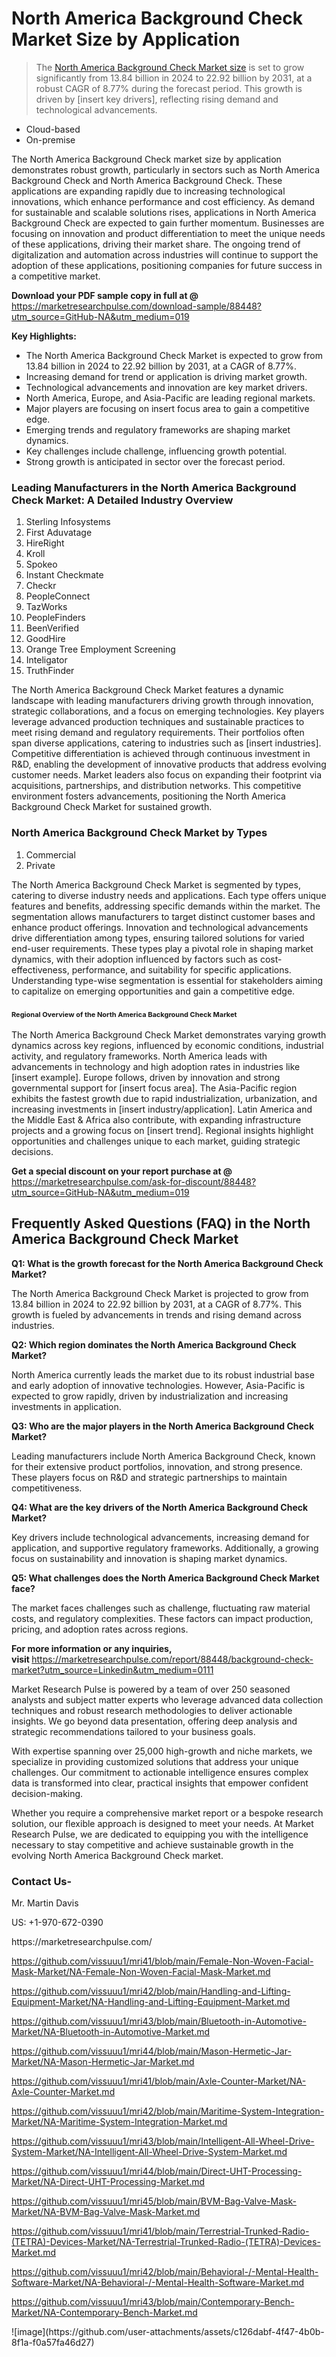 <h1>North America Background Check Market&nbsp;Size by Application</h1><blockquote><p>The <a href="https://marketresearchpulse.com/download-sample/88448?utm_source=GitHub-NA&amp;utm_medium=019">North America Background Check Market size</a> is set to grow significantly from 13.84 billion in 2024 to 22.92 billion by 2031, at a robust CAGR of 8.77% during the forecast period. This growth is driven by [insert key drivers], reflecting rising demand and technological advancements.</p></blockquote><ul><li>Cloud-based<li> On-premise</li></ul><p>The North America Background Check market size by application demonstrates robust growth, particularly in sectors such as North America Background Check and North America Background Check. These applications are expanding rapidly due to increasing technological innovations, which enhance performance and cost efficiency. As demand for sustainable and scalable solutions rises, applications in North America Background Check are expected to gain further momentum. Businesses are focusing on innovation and product differentiation to meet the unique needs of these applications, driving their market share. The ongoing trend of digitalization and automation across industries will continue to support the adoption of these applications, positioning companies for future success in a competitive market.</p><p><strong>Download your PDF sample copy in full at @ </strong><a href="https://marketresearchpulse.com/download-sample/88448?utm_source=GitHub-NA&amp;utm_medium=019">https://marketresearchpulse.com/download-sample/88448?utm_source=GitHub-NA&amp;utm_medium=019</a></p><p><strong>Key Highlights: </strong></p><ul><li>The North America Background Check Market is expected to grow from 13.84 billion in 2024 to 22.92 billion by 2031, at a CAGR of 8.77%.</li><li>Increasing demand for trend or application is driving market growth.</li><li>Technological advancements and innovation are key market drivers.</li><li>North America, Europe, and Asia-Pacific are leading regional markets.</li><li>Major players are focusing on insert focus area to gain a competitive edge.</li><li>Emerging trends and regulatory frameworks are shaping market dynamics.</li><li>Key challenges include challenge, influencing growth potential.</li><li>Strong growth is anticipated in sector over the forecast period.</li></ul><h3>Leading Manufacturers in the North America Background Check Market: A Detailed Industry Overview</h3><ol><li>Sterling Infosystems</li><li>First Aduvatage</li><li>HireRight</li><li>Kroll</li><li>Spokeo</li><li>Instant Checkmate</li><li>Checkr</li><li>PeopleConnect</li><li>TazWorks</li><li>PeopleFinders</li><li>BeenVerified</li><li>GoodHire</li><li>Orange Tree Employment Screening</li><li>Inteligator</li><li>TruthFinder</li></ol><div class="flex max-w-full flex-col flex-grow"><div class="min-h-8 text-message flex w-full flex-col items-end gap-2 whitespace-normal break-words [.text-message+&amp;]:mt-5" dir="auto" data-message-author-role="assistant" data-message-id="fd8432e4-4910-450d-b182-61b7bfb0a01f" data-message-model-slug="gpt-4o"><div class="flex w-full flex-col gap-1 empty:hidden first:pt-[3px]"><div class="markdown prose w-full break-words dark:prose-invert light"><p>The North America Background Check Market features a dynamic landscape with leading manufacturers driving growth through innovation, strategic collaborations, and a focus on emerging technologies. Key players leverage advanced production techniques and sustainable practices to meet rising demand and regulatory requirements. Their portfolios often span diverse applications, catering to industries such as [insert industries]. Competitive differentiation is achieved through continuous investment in R&amp;D, enabling the development of innovative products that address evolving customer needs. Market leaders also focus on expanding their footprint via acquisitions, partnerships, and distribution networks. This competitive environment fosters advancements, positioning the North America Background Check Market for sustained growth.</p></div></div></div></div><h3>North America Background Check Market by Types</h3><ol><li>Commercial<li> Private</li></ol><div class="flex max-w-full flex-col flex-grow"><div class="min-h-8 text-message flex w-full flex-col items-end gap-2 whitespace-normal break-words [.text-message+&amp;]:mt-5" dir="auto" data-message-author-role="assistant" data-message-id="084470be-0bb7-4664-bddf-5156b4f41249" data-message-model-slug="gpt-4o-mini"><div class="flex w-full flex-col gap-1 empty:hidden first:pt-[3px]"><div class="markdown prose w-full break-words dark:prose-invert light"><p>The North America Background Check Market is segmented by types, catering to diverse industry needs and applications. Each type offers unique features and benefits, addressing specific demands within the market. The segmentation allows manufacturers to target distinct customer bases and enhance product offerings. Innovation and technological advancements drive differentiation among types, ensuring tailored solutions for varied end-user requirements. These types play a pivotal role in shaping market dynamics, with their adoption influenced by factors such as cost-effectiveness, performance, and suitability for specific applications. Understanding type-wise segmentation is essential for stakeholders aiming to capitalize on emerging opportunities and gain a competitive edge.</p></div></div></div></div><h3><span style="font-size: 11px;">Regional Overview of the North America Background Check Market</span></h3><div class="flex max-w-full flex-col flex-grow"><div class="min-h-8 text-message flex w-full flex-col items-end gap-2 whitespace-normal break-words [.text-message+&amp;]:mt-5" dir="auto" data-message-author-role="assistant" data-message-id="e9038762-ce64-4e30-91c9-9bd413514231" data-message-model-slug="gpt-4o-mini"><div class="flex w-full flex-col gap-1 empty:hidden first:pt-[3px]"><div class="markdown prose w-full break-words dark:prose-invert light"><p>The North America Background Check Market demonstrates varying growth dynamics across key regions, influenced by economic conditions, industrial activity, and regulatory frameworks. North America leads with advancements in technology and high adoption rates in industries like [insert example]. Europe follows, driven by innovation and strong governmental support for [insert focus area]. The Asia-Pacific region exhibits the fastest growth due to rapid industrialization, urbanization, and increasing investments in [insert industry/application]. Latin America and the Middle East &amp; Africa also contribute, with expanding infrastructure projects and a growing focus on [insert trend]. Regional insights highlight opportunities and challenges unique to each market, guiding strategic decisions.</p></div></div></div></div><p><strong>Get a special discount on your report purchase at @ </strong><a href="https://marketresearchpulse.com/ask-for-discount/88448?utm_source=GitHub-NA&amp;utm_medium=019">https://marketresearchpulse.com/ask-for-discount/88448?utm_source=GitHub-NA&amp;utm_medium=019</a></p><h2>Frequently Asked Questions (FAQ) in the North America Background Check Market</h2><p><strong>Q1: What is the growth forecast for the North America Background Check Market?</strong></p><p>The North America Background Check Market is projected to grow from 13.84 billion in 2024 to 22.92 billion by 2031, at a CAGR of 8.77%. This growth is fueled by advancements in trends and rising demand across industries.</p><p><strong>Q2: Which region dominates the North America Background Check Market?</strong></p><p>North America currently leads the market due to its robust industrial base and early adoption of innovative technologies. However, Asia-Pacific is expected to grow rapidly, driven by industrialization and increasing investments in application.</p><p><strong>Q3: Who are the major players in the North America Background Check Market?</strong></p><p>Leading manufacturers include North America Background Check, known for their extensive product portfolios, innovation, and strong presence. These players focus on R&amp;D and strategic partnerships to maintain competitiveness.</p><p><strong>Q4: What are the key drivers of the North America Background Check Market?</strong></p><p>Key drivers include technological advancements, increasing demand for application, and supportive regulatory frameworks. Additionally, a growing focus on sustainability and innovation is shaping market dynamics.</p><p><strong>Q5: What challenges does the North America Background Check Market face?</strong></p><p>The market faces challenges such as challenge, fluctuating raw material costs, and regulatory complexities. These factors can impact production, pricing, and adoption rates across regions.</p><p><strong>For more information or any inquiries, visit&nbsp;</strong><a href="https://marketresearchpulse.com/report/88448/background-check-market?utm_source=Linkedin&utm_medium=0111">https://marketresearchpulse.com/report/88448/background-check-market?utm_source=Linkedin&utm_medium=0111</a></p><p>Market Research Pulse is powered by a team of over 250 seasoned analysts and subject matter experts who leverage advanced data collection techniques and robust research methodologies to deliver actionable insights. We go beyond data presentation, offering deep analysis and strategic recommendations tailored to your business goals.</p><p>With expertise spanning over 25,000 high-growth and niche markets, we specialize in providing customized solutions that address your unique challenges. Our commitment to actionable intelligence ensures complex data is transformed into clear, practical insights that empower confident decision-making.</p><p>Whether you require a comprehensive market report or a bespoke research solution, our flexible approach is designed to meet your needs. At Market Research Pulse, we are dedicated to equipping you with the intelligence necessary to stay competitive and achieve sustainable growth in the evolving North America Background Check market.</p><h3><strong>Contact Us-</strong></h3><p>Mr. Martin Davis</p><p>US: +1-970-672-0390</p><p>https://marketresearchpulse.com/</p><p><a href="https://github.com/vissuuu1/mri41/blob/main/Female-Non-Woven-Facial-Mask-Market/NA-Female-Non-Woven-Facial-Mask-Market.md">https://github.com/vissuuu1/mri41/blob/main/Female-Non-Woven-Facial-Mask-Market/NA-Female-Non-Woven-Facial-Mask-Market.md</a></p><p><a href="https://github.com/vissuuu1/mri42/blob/main/Handling-and-Lifting-Equipment-Market/NA-Handling-and-Lifting-Equipment-Market.md">https://github.com/vissuuu1/mri42/blob/main/Handling-and-Lifting-Equipment-Market/NA-Handling-and-Lifting-Equipment-Market.md</a></p><p><a href="https://github.com/vissuuu1/mri43/blob/main/Bluetooth-in-Automotive-Market/NA-Bluetooth-in-Automotive-Market.md">https://github.com/vissuuu1/mri43/blob/main/Bluetooth-in-Automotive-Market/NA-Bluetooth-in-Automotive-Market.md</a></p><p><a href="https://github.com/vissuuu1/mri44/blob/main/Mason-Hermetic-Jar-Market/NA-Mason-Hermetic-Jar-Market.md">https://github.com/vissuuu1/mri44/blob/main/Mason-Hermetic-Jar-Market/NA-Mason-Hermetic-Jar-Market.md</a></p><p><a href="https://github.com/vissuuu1/mri41/blob/main/Axle-Counter-Market/NA-Axle-Counter-Market.md">https://github.com/vissuuu1/mri41/blob/main/Axle-Counter-Market/NA-Axle-Counter-Market.md</a></p><p><a href="https://github.com/vissuuu1/mri42/blob/main/Maritime-System-Integration-Market/NA-Maritime-System-Integration-Market.md">https://github.com/vissuuu1/mri42/blob/main/Maritime-System-Integration-Market/NA-Maritime-System-Integration-Market.md</a></p><p><a href="https://github.com/vissuuu1/mri43/blob/main/Intelligent-All-Wheel-Drive-System-Market/NA-Intelligent-All-Wheel-Drive-System-Market.md">https://github.com/vissuuu1/mri43/blob/main/Intelligent-All-Wheel-Drive-System-Market/NA-Intelligent-All-Wheel-Drive-System-Market.md</a></p><p><a href="https://github.com/vissuuu1/mri44/blob/main/Direct-UHT-Processing-Market/NA-Direct-UHT-Processing-Market.md">https://github.com/vissuuu1/mri44/blob/main/Direct-UHT-Processing-Market/NA-Direct-UHT-Processing-Market.md</a></p><p><a href="https://github.com/vissuuu1/mri45/blob/main/BVM-Bag-Valve-Mask-Market/NA-BVM-Bag-Valve-Mask-Market.md">https://github.com/vissuuu1/mri45/blob/main/BVM-Bag-Valve-Mask-Market/NA-BVM-Bag-Valve-Mask-Market.md</a></p><p><a href="https://github.com/vissuuu1/mri41/blob/main/Terrestrial-Trunked-Radio-(TETRA)-Devices-Market/NA-Terrestrial-Trunked-Radio-(TETRA)-Devices-Market.md">https://github.com/vissuuu1/mri41/blob/main/Terrestrial-Trunked-Radio-(TETRA)-Devices-Market/NA-Terrestrial-Trunked-Radio-(TETRA)-Devices-Market.md</a></p><p><a href="https://github.com/vissuuu1/mri42/blob/main/Behavioral-/-Mental-Health-Software-Market/NA-Behavioral-/-Mental-Health-Software-Market.md">https://github.com/vissuuu1/mri42/blob/main/Behavioral-/-Mental-Health-Software-Market/NA-Behavioral-/-Mental-Health-Software-Market.md</a></p><p><a href="https://github.com/vissuuu1/mri43/blob/main/Contemporary-Bench-Market/NA-Contemporary-Bench-Market.md">https://github.com/vissuuu1/mri43/blob/main/Contemporary-Bench-Market/NA-Contemporary-Bench-Market.md</a></p>
![image](https://github.com/user-attachments/assets/c126dabf-4f47-4b0b-8f1a-f0a57fa46d27)
